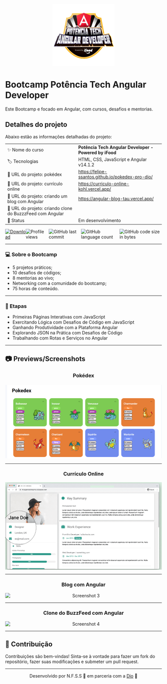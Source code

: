 <p align="center">
  <img width="200" height="200" alt="Logo Bootcamp Angular" src="./img/bootcamp-angular.png">
</p>

# Bootcamp Potência Tech Angular Developer

Este Bootcamp e focado em Angular, com cursos, desafios e mentorias.

## Detalhes do projeto

Abaixo estão as informações detalhadas do projeto:

|                 |                                                         |
| --------------- | ------------------------------------------------------- |
| :sparkles: Nome do curso | <b>Potência Tech Angular Developer - Powered by iFood</b>                        |
| :label: Tecnologias | HTML, CSS, JavaScript e Angular v14.1.2                                  |
| :rocket: URL do projeto: pokédex | https://felipe-ssantos.github.io/pokedex-pro-dio/                |
| :rocket: URL do projeto: currículo online | https://curriculo-online-kohl.vercel.app/         |
| :rocket: URL do projeto: criando um blog com Angular | https://angular-blog-tau.vercel.app/ |
| :rocket: URL do projeto: criando clone do BuzzzFeed com Angular|           |
| 📌 Status        | Em desenvolvimento                                               |

<!-- Botões -->
<div style="display: flex; justify-content: space-between;">
  <a href="https://github.com/felipe-ssantos/bootcamp-angular-dio-by-ifood/archive/refs/heads/main.zip">
    <img src="https://img.shields.io/github/downloads/felipe-ssantos/bootcamp-angular-dio-by-ifood/total.svg" alt="Download">
  </a>
  <img src="https://gpvc.arturio.dev/felipe-ssantos" alt="Profile views">
  <img src="https://img.shields.io/github/last-commit/felipe-ssantos/bootcamp-angular-dio-by-ifood" alt="GitHub last commit">
  <img src="https://img.shields.io/github/languages/count/felipe-ssantos/bootcamp-angular-dio-by-ifood" alt="GitHub language count">  
  <img src="https://img.shields.io/github/languages/code-size/felipe-ssantos/bootcamp-angular-dio-by-ifood" alt="GitHub code size in bytes">
</div>




---

### 💻 Sobre o Bootcamp

- 5 projetos práticos;
- 10 desafios de códigos;
- 8 mentorias ao vivo;
- Networking com a comunidade do bootcamp;
- 75 horas de conteúdo.

---

### 📝 Etapas

- Primeiras Páginas Interativas com JavaScript
- Exercitando Lógica com Desafios de Código em JavaScript
- Ganhando Produtividade com a Plataforma Angular
- Explorando JSON na Prática com Desafios de Código
- Trabalhando com Rotas e Serviços no Angular

---

## 📷 Previews/Screenshots 

<div align="center">
<h3>Pokédex</3>
<br><br>
<img src="./img/pokedex.png" alt="Screenshot 1" style="display: block; margin: 0 auto;">
</div>

---

<div align="center">
<h3>Currículo Online</h3>
  <img src="./img/cv.png" alt="Screenshot 2" style="display: block; margin: 0 auto;">
</div>

---

<div align="center">
  <h3>Blog com Angular</h3>
  <img src="#" alt="Screenshot 3" style="display: block; margin: 0 auto;">
</div>

---

<div align="center">
  <h3>Clone do BuzzFeed com Angular</h3>
  <img src="#" alt="Screenshot 4" style="display: block; margin: 0 auto;">
</div>

---

## 🤝 Contribuição

Contribuições são bem-vindas! Sinta-se à vontade para fazer um fork do repositório, fazer suas modificações e submeter um pull request.

---

<p align="center">Desenvolvido por N.F.S.S 💜 em parceria com a <a href="dio.me">Dio</a> 👋</p>
